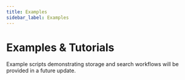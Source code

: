 ```yaml
---
title: Examples
sidebar_label: Examples
---
```


# Examples & Tutorials

Example scripts demonstrating storage and search workflows will be provided in a future update.
